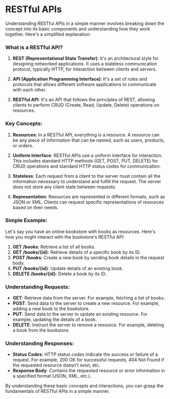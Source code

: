 # RESTful APIs


Understanding RESTful APIs in a simple manner involves breaking down the concept into its basic components and understanding how they work together. Here's a simplified explanation:

### What is a RESTful API?

1. **REST (Representational State Transfer)**: It's an architectural style for designing networked applications. It uses a stateless communication protocol, typically HTTP, for interaction between clients and servers.

2. **API (Application Programming Interface)**: It's a set of rules and protocols that allows different software applications to communicate with each other.

3. **RESTful API**: It's an API that follows the principles of REST, allowing clients to perform CRUD (Create, Read, Update, Delete) operations on resources.

### Key Concepts:

1. **Resources**: In a RESTful API, everything is a resource. A resource can be any piece of information that can be named, such as users, products, or orders.

2. **Uniform Interface**: RESTful APIs use a uniform interface for interaction. This includes standard HTTP methods (GET, POST, PUT, DELETE) for CRUD operations and standard HTTP status codes for communication.

3. **Stateless**: Each request from a client to the server must contain all the information necessary to understand and fulfill the request. The server does not store any client state between requests.

4. **Representation**: Resources are represented in different formats, such as JSON or XML. Clients can request specific representations of resources based on their needs.

### Simple Example:

Let's say you have an online bookstore with books as resources. Here's how you might interact with the bookstore's RESTful API:

1. **GET /books**: Retrieve a list of all books.
2. **GET /books/{id}**: Retrieve details of a specific book by its ID.
3. **POST /books**: Create a new book by sending book details in the request body.
4. **PUT /books/{id}**: Update details of an existing book.
5. **DELETE /books/{id}**: Delete a book by its ID.

### Understanding Requests:

- **GET**: Retrieve data from the server. For example, fetching a list of books.
- **POST**: Send data to the server to create a new resource. For example, adding a new book to the bookstore.
- **PUT**: Send data to the server to update an existing resource. For example, updating the details of a book.
- **DELETE**: Instruct the server to remove a resource. For example, deleting a book from the bookstore.

### Understanding Responses:

- **Status Codes**: HTTP status codes indicate the success or failure of a request. For example, 200 OK for successful requests, 404 Not Found if the requested resource doesn't exist, etc.
- **Response Body**: Contains the requested resource or error information in a specified format (JSON, XML, etc.).

By understanding these basic concepts and interactions, you can grasp the fundamentals of RESTful APIs in a simple manner.